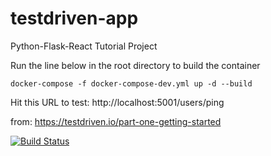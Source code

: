 # testdriven-app
Python-Flask-React Tutorial Project

Run the line below in the root directory to build the container

``` docker-compose -f docker-compose-dev.yml up -d --build ```

Hit this URL to test: http://localhost:5001/users/ping

from: https://testdriven.io/part-one-getting-started

[![Build Status](https://travis-ci.org/theories/testdriven-app.svg?branch=master)](https://travis-ci.org/theories/testdriven-app)